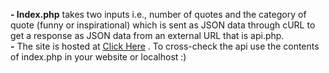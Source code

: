 <b>- Index.php</b> takes two inputs i.e., number of quotes and the category of quote (funny or inspirational) which is sent as JSON data through cURL to get a response as JSON data from an external URL that is api.php.<br>
<b>-</b> The site is hosted at [Click Here](https://adyarath.in/) . To cross-check the api use the contents of index.php in your website or localhost :)